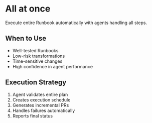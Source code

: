 # All at once

Execute entire Runbook automatically with agents handling all steps.

## When to Use

* Well-tested Runbooks
* Low-risk transformations
* Time-sensitive changes
* High confidence in agent performance

## Execution Strategy

1. Agent validates entire plan
2. Creates execution schedule
3. Generates incremental PRs
4. Handles failures automatically
5. Reports final status
